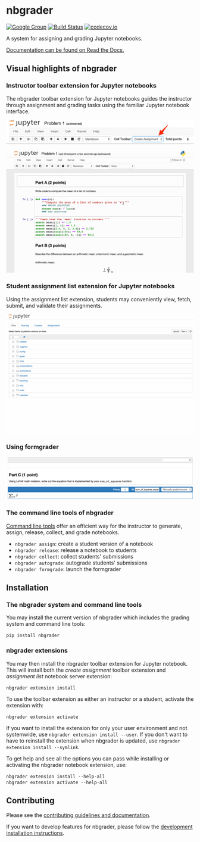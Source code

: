 # nbgrader

[![Google Group](https://img.shields.io/badge/-Google%20Group-lightgrey.svg)](https://groups.google.com/forum/#!forum/jupyter)
[![Build Status](https://travis-ci.org/jupyter/nbgrader.svg?branch=master)](https://travis-ci.org/jupyter/nbgrader)
[![codecov.io](http://codecov.io/github/jupyter/nbgrader/coverage.svg?branch=master)](http://codecov.io/github/jupyter/nbgrader?branch=master)

A system for assigning and grading Jupyter notebooks.

[Documentation can be found on Read the Docs.](http://nbgrader.readthedocs.org)


## Visual highlights of nbgrader

### Instructor toolbar extension for Jupyter notebooks
The nbgrader toolbar extension for Jupyter notebooks guides the instructor through
assignment and grading tasks using the familiar Jupyter notebook interface.

![nbgrader toolbar extension for Jupyter notebooks](docs/source/user_guide/images/assignment_toolbar.png "nbgrader toolbar extension for Jupyter notebooks")

![Creating assignment](docs/source/user_guide/images/creating_assignment.gif "Creating assignment")

### Student assignment list extension for Jupyter notebooks
Using the assignment list extension, students may conveniently view, fetch,
submit, and validate their assignments.

![nbgrader assignment list](docs/source/user_guide/images/student_assignment.gif "nbgrader assignment list")

### Using formgrader
![nbgrader formgrader](docs/source/user_guide/images/manually_graded_answer.png "nbgrader formgrader")


### The command line tools of nbgrader
[Command line tools](https://nbgrader.readthedocs.org/en/stable/command_line_tools/index.html)
offer an efficient way for the instructor to generate, assign, release, collect,
and grade notebooks.

* `nbgrader assign`: create a student version of a notebook
* `nbgrader release`: release a notebook to students
* `nbgrader collect`: collect students' submissions
* `nbgrader autograde`: autograde students' submissions
* `nbgrader formgrade`: launch the formgrader


## Installation

### The nbgrader system and command line tools
You may install the current version of nbgrader which includes the grading
system and command line tools:

    pip install nbgrader

### nbgrader extensions
You may then install the nbgrader toolbar extension for
Jupyter notebook. This will install both the *create assignment* toolbar
extension and *assignment list* notebook server extension:

    nbgrader extension install

To use the toolbar extension as either an instructor or a student, activate the
extension with:

    nbgrader extension activate

If you want to install the extension for only your user environment and not
systemwide, use `nbgrader extension install --user`.
If you don't want to have to reinstall the extension when nbgrader is updated,
use `nbgrader extension install --symlink`.

To get help and see all the options you can pass while installing or activating
the nbgrader notebook extension, use:

    nbgrader extension install --help-all
    nbgrader extension activate --help-all


## Contributing

Please see the [contributing guidelines and documentation](CONTRIBUTING.md).

If you want to develop features for nbgrader, please follow the
[development installation instructions](CONTRIBUTING.md#development-installation).
